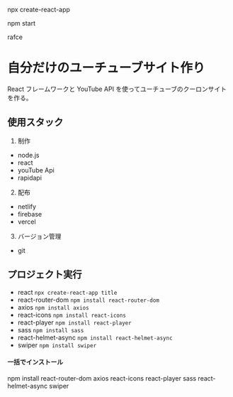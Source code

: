 npx create-react-app

npm start

rafce

# 自分だけのユーチューブサイト作り

React フレームワークと YouTube API を使ってユーチューブのクーロンサイトを作る。

## 使用スタック

1. 制作

- node.js
- react
- youTube Api
- rapidapi

2. 配布

- netlify
- firebase
- vercel

3. バージョン管理

- git

## プロジェクト実行

- react `npx create-react-app title`
- react-router-dom `npm install react-router-dom`
- axios `npm install axios`
- react-icons `npm install react-icons`
- react-player `npm install react-player`
- sass `npm install sass`
- react-helmet-async `npm install react-helmet-async`
- swiper `npm install swiper`

#### 一括でインストール

npm install react-router-dom axios react-icons react-player sass react-helmet-async swiper
